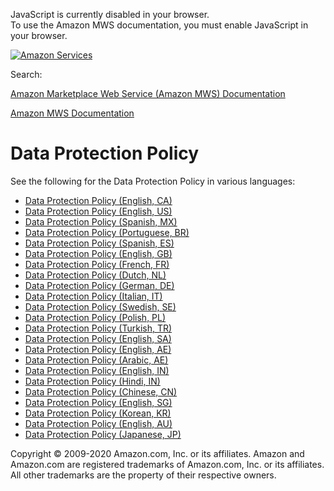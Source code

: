 <div id="MWSDX_noscript">

JavaScript is currently disabled in your browser.  
To use the Amazon MWS documentation, you must enable JavaScript in your
browser.

</div>

<div id="MWSDX_divtop">

[![Amazon
Services](https://images-na.ssl-images-amazon.com/images/G/08/mwsportal/fr_FR/amazonservices.gif "Amazon Services")](http://services.amazon.fr)

<div id="MWSDX_search">

<span id="MWSDX_searchlbl">Search:</span>

</div>

  
<span id="MWSDX_titlebar">[Amazon Marketplace Web Service (Amazon MWS)
Documentation](https://developer.amazonservices.fr/gp/mws/docs.html)</span>

</div>

<div id="MWSDX_divbottom">

<div id="MWSDX_divleft">

<div id="MWSDX_toc">

</div>

</div>

<div id="MWSDX_divright">

<div id="MWSDX_content">

<span id="MWSDX_breadcrumbs">[Amazon MWS
Documentation](https://developer.amazonservices.fr/gp/mws/docs.html)</span>

<div id="DG_DataProtectionPolicy" class="nested0">

# Data Protection Policy

<div class="body">

See the following for the Data Protection Policy in various languages:

-   <a href="https://sellercentral.amazon.com/mws/static/policy?documentType=DPP&amp;locale=en_CA" class="xref">Data Protection Policy (English, CA)</a>
-   <a href="https://sellercentral.amazon.com/mws/static/policy?documentType=DPP&amp;locale=en_US" class="xref">Data Protection Policy (English, US)</a>
-   <a href="https://sellercentral.amazon.com/mws/static/policy?documentType=DPP&amp;locale=es_MX" class="xref">Data Protection Policy (Spanish, MX)</a>
-   <a href="https://sellercentral.amazon.com/mws/static/policy?documentType=DPP&amp;locale=pt_BR" class="xref">Data Protection Policy (Portuguese, BR)</a>
-   <a href="https://sellercentral.amazon.com/mws/static/policy?documentType=DPP&amp;locale=es_ES" class="xref">Data Protection Policy (Spanish, ES)</a>
-   <a href="https://sellercentral.amazon.com/mws/static/policy?documentType=DPP&amp;locale=en_GB" class="xref">Data Protection Policy (English, GB)</a>
-   <a href="https://sellercentral.amazon.com/mws/static/policy?documentType=DPP&amp;locale=fr_FR" class="xref">Data Protection Policy (French, FR)</a>
-   <a href="https://sellercentral.amazon.com/mws/static/policy?documentType=DPP&amp;locale=nl_NL" class="xref">Data Protection Policy (Dutch, NL)</a>
-   <a href="https://sellercentral.amazon.com/mws/static/policy?documentType=DPP&amp;locale=de_DE" class="xref">Data Protection Policy (German, DE)</a>
-   <a href="https://sellercentral.amazon.com/mws/static/policy?documentType=DPP&amp;locale=it_IT" class="xref">Data Protection Policy (Italian, IT)</a>
-   <a href="https://sellercentral.amazon.com/mws/static/policy?documentType=DPP&amp;locale=sv_SE" class="xref">Data Protection Policy (Swedish, SE)</a>
-   <a href="https://sellercentral.amazon.com/mws/static/policy?documentType=DPP&amp;locale=pl_PL" class="xref">Data Protection Policy (Polish, PL)</a>
-   <a href="https://sellercentral.amazon.com/mws/static/policy?documentType=DPP&amp;locale=tr_TR" class="xref">Data Protection Policy (Turkish, TR)</a>
-   <a href="https://sellercentral.amazon.com/mws/static/policy?documentType=DPP&amp;locale=en_SA" class="xref">Data Protection Policy (English, SA)</a>
-   <a href="https://sellercentral.amazon.com/mws/static/policy?documentType=DPP&amp;locale=en_AE" class="xref">Data Protection Policy (English, AE)</a>
-   <a href="https://sellercentral.amazon.com/mws/static/policy?documentType=DPP&amp;locale=ar_AE" class="xref">Data Protection Policy (Arabic, AE)</a>
-   <a href="https://sellercentral.amazon.com/mws/static/policy?documentType=DPP&amp;locale=en_IN" class="xref">Data Protection Policy (English, IN)</a>
-   <a href="https://sellercentral.amazon.com/mws/static/policy?documentType=DPP&amp;locale=hi_IN" class="xref">Data Protection Policy (Hindi, IN)</a>
-   <a href="https://sellercentral.amazon.com/mws/static/policy?documentType=DPP&amp;locale=zh_CN" class="xref">Data Protection Policy (Chinese, CN)</a>
-   <a href="https://sellercentral.amazon.com/mws/static/policy?documentType=DPP&amp;locale=en_SG" class="xref">Data Protection Policy (English, SG)</a>
-   <a href="https://sellercentral.amazon.com/mws/static/policy?documentType=DPP&amp;locale=ko_KR" class="xref">Data Protection Policy (Korean, KR)</a>
-   <a href="https://sellercentral.amazon.com/mws/static/policy?documentType=DPP&amp;locale=en_AU" class="xref">Data Protection Policy (English, AU)</a>
-   <a href="https://sellercentral.amazon.com/mws/static/policy?documentType=DPP&amp;locale=ja_JP" class="xref">Data Protection Policy (Japanese, JP)</a>

</div>

</div>

<div id="MWSDX_footer">

Copyright © 2009-2020 Amazon.com, Inc. or its affiliates. Amazon and
Amazon.com are registered trademarks of Amazon.com, Inc. or its
affiliates. All other trademarks are the property of their respective
owners.

</div>

</div>

</div>

<div style="clear: both;">

</div>

</div>
